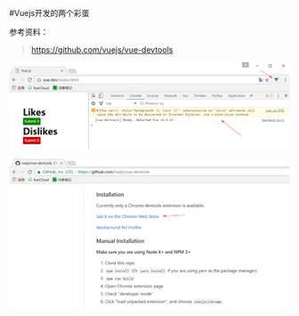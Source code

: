 #Vuejs开发的两个彩蛋

参考资料：
>https://github.com/vuejs/vue-devtools

![](image/screenshot_1491913413807.png)

![](image/screenshot_1491913508703.png)